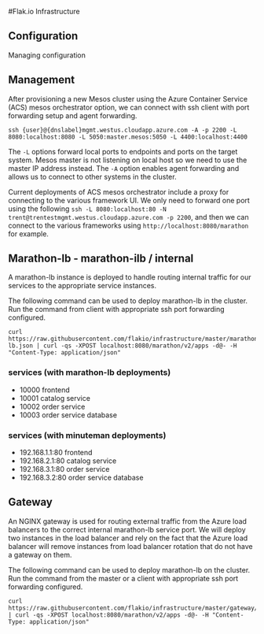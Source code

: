 #Flak.io Infrastructure

## Configuration
Managing configuration

## Management
After provisioning a new Mesos cluster using the Azure Container Service (ACS) mesos orchestrator option, we can connect with ssh client with port forwarding setup and agent forwarding.

`ssh {user}@{dnslabel}mgmt.westus.cloudapp.azure.com -A -p 2200 -L 8080:localhost:8080 -L 5050:master.mesos:5050 -L 4400:localhost:4400`

The `-L` options forward local ports to endpoints and ports on the target system. Mesos master is not listening on local host so we need to use the master IP address instead. The `-A` option enables agent forwarding and allows us to connect to other systems in the cluster.

Current deployments of ACS mesos orchestrator include a proxy for connecting to the various framework UI.  We only need to forward one port using the following `ssh -L 8080:localhost:80 -N trent@trentestmgmt.westus.cloudapp.azure.com -p 2200`, and then we can connect to the various frameworks using `http://localhost:8080/marathon` for example.

## Marathon-lb - marathon-ilb / internal
A marathon-lb instance is deployed to handle routing internal traffic for our services to the appropriate service instances.

The following command can be used to deploy marathon-lb in the cluster. Run the command from client with appropriate ssh port forwarding configured.
```
curl https://raw.githubusercontent.com/flakio/infrastructure/master/marathon-lb.json | curl -qs -XPOST localhost:8080/marathon/v2/apps -d@- -H "Content-Type: application/json"
```
### services (with marathon-lb deployments)
- 10000 frontend
- 10001 catalog service
- 10002 order service
- 10003 order service database

### services (with minuteman deployments)
- 192.168.1.1:80 frontend
- 192.168.2.1:80 catalog service
- 192.168.3.1:80 order service
- 192.168.3.2:80 order service database

## Gateway
An NGINX gateway is used for routing external traffic from the Azure load balancers to the correct internal marathon-lb service port. We will deploy two instances in the load balancer and rely on the fact that the Azure load balancer will remove instances from load balancer rotation that do not have a gateway on them.

The following command can be used to deploy marathon-lb on the cluster. Run the command from the master or a client with appropriate ssh port forwarding configured.
```
curl https://raw.githubusercontent.com/flakio/infrastructure/master/gateway/marathon.json | curl -qs -XPOST localhost:8080/marathon/v2/apps -d@- -H "Content-Type: application/json"
```
